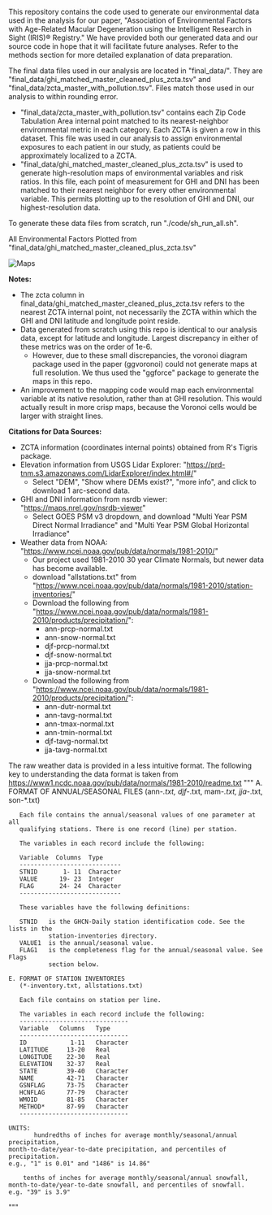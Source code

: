 This repository contains the code used to generate our environmental data used in the analysis for our paper, "Association of Environmental Factors with Age-Related Macular Degeneration using the Intelligent Research in Sight (IRIS)® Registry." We have provided both our generated data and our source code in hope that it will facilitate future analyses. Refer to the methods section for more detailed explanation of data preparation.

The final data files used in our analysis are located in "final_data/". They are "final_data/ghi_matched_master_cleaned_plus_zcta.tsv" and "final_data/zcta_master_with_pollution.tsv". Files match those used in our analysis to within rounding error. 

- "final_data/zcta_master_with_pollution.tsv" contains each Zip Code Tabulation Area internal point matched to its nearest-neighbor environmental metric in each category. Each ZCTA is given a row in this dataset. This file was used in our analysis to assign environmental exposures to each patient in our study, as patients could be approximately localized to a ZCTA.
- "final_data/ghi_matched_master_cleaned_plus_zcta.tsv" is used to generate high-resolution maps of environmental variables and risk ratios. In this file, each point of measurement for GHI and DNI has been matched to their nearest neighbor for every other environmental variable. This permits plotting up to the resolution of GHI and DNI, our highest-resolution data.

To generate these data files from scratch, run "./code/sh_run_all.sh".

All Environmental Factors Plotted from "final_data/ghi_matched_master_cleaned_plus_zcta.tsv"

![Maps](./figures/all_env_factors_subplots_1e+06.png)


__Notes:__
- The zcta column in final_data/ghi_matched_master_cleaned_plus_zcta.tsv refers to the nearest ZCTA internal point, not necessarily the ZCTA within which the GHI and DNI latitude and longitude point reside.
- Data generated from scratch using this repo is identical to our analysis data, except for latitude and longitude. Largest discrepancy in either of these metrics was on the order of 1e-6.
    - However, due to these small discrepancies, the voronoi diagram package used in the paper (ggvoronoi) could not generate maps at full resolution. We thus used the "ggforce" package to generate the maps in this repo.
- An improvement to the mapping code would map each environmental variable at its native resolution, rather than at GHI resolution. This would actually result in more crisp maps, because the Voronoi cells would be larger with straight lines.



__Citations for Data Sources:__
- ZCTA information (coordinates internal points) obtained from R's Tigris package.
- Elevation information from USGS Lidar Explorer: "https://prd-tnm.s3.amazonaws.com/LidarExplorer/index.html#/"
    - Select "DEM", "Show where DEMs exist?", "more info", and click to download 1 arc-second data.
- GHI and DNI information from nsrdb viewer: "https://maps.nrel.gov/nsrdb-viewer"
    - Select GOES PSM v3 dropdown, and download "Multi Year PSM Direct Normal Irradiance" and "Multi Year PSM Global Horizontal Irradiance"
- Weather data from NOAA: "https://www.ncei.noaa.gov/pub/data/normals/1981-2010/" 
    - Our project used 1981-2010 30 year Climate Normals, but newer data has become available.
    - download "allstations.txt" from "https://www.ncei.noaa.gov/pub/data/normals/1981-2010/station-inventories/"
    - Download the following from "https://www.ncei.noaa.gov/pub/data/normals/1981-2010/products/precipitation/": 
		- ann-prcp-normal.txt
		- ann-snow-normal.txt
		- djf-prcp-normal.txt
		- djf-snow-normal.txt
		- jja-prcp-normal.txt
		- jja-snow-normal.txt
    - Download the following from "https://www.ncei.noaa.gov/pub/data/normals/1981-2010/products/precipitation/": 
		- ann-dutr-normal.txt
		- ann-tavg-normal.txt
		- ann-tmax-normal.txt
		- ann-tmin-normal.txt
		- djf-tavg-normal.txt
		- jja-tavg-normal.txt


The raw weather data is provided in a less intuitive format.
The following key to understanding the data format is taken from
https://www1.ncdc.noaa.gov/pub/data/normals/1981-2010/readme.txt
"""
    A. FORMAT OF ANNUAL/SEASONAL FILES
       (ann-*.txt, djf-*.txt, mam-*.txt, jja-*.txt, son-*.txt)

       Each file contains the annual/seasonal values of one parameter at all
       qualifying stations. There is one record (line) per station.

       The variables in each record include the following:

       Variable  Columns  Type
       ----------------------------
       STNID       1- 11  Character
       VALUE      19- 23  Integer
       FLAG       24- 24  Character
       ----------------------------

       These variables have the following definitions:

       STNID   is the GHCN-Daily station identification code. See the lists in the
               station-inventories directory.
       VALUE1  is the annual/seasonal value.
       FLAG1   is the completeness flag for the annual/seasonal value. See Flags
               section below.

    E. FORMAT OF STATION INVENTORIES
       (*-inventory.txt, allstations.txt)

       Each file contains on station per line.

       The variables in each record include the following:
       ------------------------------
       Variable   Columns   Type
       ------------------------------
       ID            1-11   Character
       LATITUDE     13-20   Real
       LONGITUDE    22-30   Real
       ELEVATION    32-37   Real
       STATE        39-40   Character
       NAME         42-71   Character
       GSNFLAG      73-75   Character
       HCNFLAG      77-79   Character
       WMOID        81-85   Character
       METHOD*      87-99   Character
       ------------------------------

    UNITS:
           hundredths of inches for average monthly/seasonal/annual precipitation,
    month-to-date/year-to-date precipitation, and percentiles of precipitation.
    e.g., "1" is 0.01" and "1486" is 14.86"

        tenths of inches for average monthly/seasonal/annual snowfall,
    month-to-date/year-to-date snowfall, and percentiles of snowfall.
    e.g. "39" is 3.9"
"""
 
